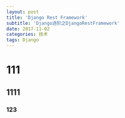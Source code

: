 ```yaml
---
layout: post
title: 'Django Rest Framework'
subtitle: 'Django进阶之DjangoRestFramework'
date: 2017-11-02
categories: 技术
tags: Django
---
```


# 111

## 1111

### 123

